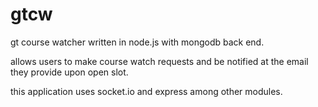 gtcw
====

gt course watcher written in node.js with mongodb back end.

allows users to make course watch requests and be notified at the email they provide upon open slot.

this application uses socket.io and express among other modules.
